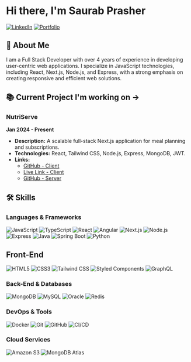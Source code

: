 # Hi there, I'm Saurab Prasher

[![LinkedIn](https://img.shields.io/badge/LinkedIn-Connect-blue?style=flat&logo=linkedin)](https://www.linkedin.com/in/saurab-prasher-354965153/)
[![Portfolio](https://img.shields.io/badge/Portfolio-Visit%20Website-green)](https://saurab-prasher.github.io/)

## 🚀 About Me
I am a Full Stack Developer with over 4 years of experience in developing user-centric web applications. I specialize in JavaScript technologies, including React, Next.js, Node.js, and Express, with a strong emphasis on creating responsive and efficient web solutions.

## 📚 Current Project I'm working on ->
### NutriServe
**Jan 2024 - Present**
- **Description:** A scalable full-stack Next.js application for meal planning and subscriptions.
- **Technologies:** React, Tailwind CSS, Node.js, Express, MongoDB, JWT.
- **Links:**
  - [GitHub - Client](https://github.com/saurab-prasher/nutriserve-client)
  - [Live Link - Client](https://nutriserve-client.vercel.app/)
  - [GitHub - Server](https://github.com/saurab-prasher/nutriserve-server)

## 🛠️ Skills
### Languages & Frameworks
![JavaScript](https://img.shields.io/badge/JavaScript-F7DF1E?style=flat&logo=javascript&logoColor=black)
![TypeScript](https://img.shields.io/badge/TypeScript-007ACC?style=flat&logo=typescript&logoColor=white)
![React](https://img.shields.io/badge/React-61DAFB?style=flat&logo=react&logoColor=black)
![Angular](https://img.shields.io/badge/GitHub-181717?style=flat&logo=github&logoColor=white)
![Next.js](https://img.shields.io/badge/Next.js-000000?style=flat&logo=nextdotjs&logoColor=white)
![Node.js](https://img.shields.io/badge/Node.js-339933?style=flat&logo=nodedotjs&logoColor=white)
![Express](https://img.shields.io/badge/Express-000000?style=flat&logo=express&logoColor=white)
![Java](https://img.shields.io/badge/Java-007396?style=flat&logo=java&logoColor=white)
![Spring Boot](https://img.shields.io/badge/Spring%20Boot-6DB33F?style=flat&logo=springboot&logoColor=white)
![Python](https://img.shields.io/badge/Python-3776AB?style=flat&logo=python&logoColor=white)

## Front-End
![HTML5](https://img.shields.io/badge/HTML5-E34F26?style=flat&logo=html5&logoColor=white)
![CSS3](https://img.shields.io/badge/CSS3-1572B6?style=flat&logo=css3&logoColor=white)
![Tailwind CSS](https://img.shields.io/badge/Tailwind%20CSS-38B2AC?style=flat&logo=tailwindcss&logoColor=white)
![Styled Components](https://img.shields.io/badge/Styled%20Components-DB7093?style=flat&logo=styled-components&logoColor=white)
![GraphQL](https://img.shields.io/badge/GraphQL-E10098?style=flat&logo=graphql&logoColor=white)

### Back-End & Databases
![MongoDB](https://img.shields.io/badge/MongoDB-47A248?style=flat&logo=mongodb&logoColor=white)
![MySQL](https://img.shields.io/badge/MySQL-4479A1?style=flat&logo=mysql&logoColor=white)
![Oracle](https://img.shields.io/badge/Oracle-F80000?style=flat&logo=oracle&logoColor=white)
![Redis](https://img.shields.io/badge/Redis-DC382D?style=flat&logo=redis&logoColor=white)

### DevOps & Tools
![Docker](https://img.shields.io/badge/Docker-2496ED?style=flat&logo=docker&logoColor=white)
![Git](https://img.shields.io/badge/Git-F05032?style=flat&logo=git&logoColor=white)
![GitHub](https://img.shields.io/badge/GitHub-181717?style=flat&logo=github&logoColor=white)
![CI/CD](https://img.shields.io/badge/CI%2FCD-4285F4?style=flat&logo=google-cloud&logoColor=white)

### Cloud Services
![Amazon S3](https://img.shields.io/badge/Amazon%20S3-569A31?style=flat&logo=amazon-s3&logoColor=white)
![MongoDB Atlas](https://img.shields.io/badge/MongoDB%20Atlas-47A248?style=flat&logo=mongodb&logoColor=white)


